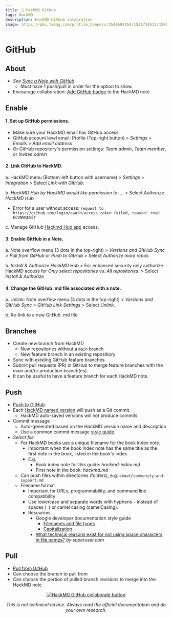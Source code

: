 ```yaml
---
title: 📄 HackMD GitHub
tags: HackMD
description: HackMD GitHub integration
image: https://pbs.twimg.com/profile_banners/3540691454/1535710532/1500x500
---
```


GitHub
===

## About
- *See [Sync a Note with GitHub](https://hackmd.io/s/link-with-github)*
    - Must have 1 push/pull in order for the option to show.
- Encourage collaboration: [Add GitHub badge](https://hackmd.io/s/link-with-github#Add-GitHub-badge) to the HackMD note.

## Enable

#### 1. Set up GitHub permissions.

- Make sure your HackMD email has GitHub access.
- GitHub account level email: Profile (Top-right button) > *Settings* > *Emails* > *Add email address*
- Or GitHub repository's permission settings: *Team admin*, *Team member*, or *Invitee admin*

#### 2. Link GitHub to HackMD.
    
a. HackMD menu (Bottom-left button with username) > *Settings* > *Integration* > Select *Link with GitHub*.
    
b. *HackMD Hub by HackMD would like permission to: ...* > Select *Authorize HackMD Hub*    

- Error for a user without access: `request to https://github.com/login/oauth/access_token failed, reason: read ECONNRESET`
    
c. Manage GitHub [Hackmd Hub app](https://github.com/apps/hackmd-hub) access.

#### 3. Enable GitHub in a Note.
    
a. Note overflow menu (3 dots in the top-right) > *Versions and GitHub Sync* > *Pull from GitHub* or *Push to GitHub* > Select *Authorize more repos*
    
b. *Install & Authorize HackMD Hub* > For enhanced security only authorize HackMD access for *Only select repositories* vs. *All repositories*. > Select *Install & Authorize*
    
#### 4. Change the GitHub .md file associated with a note.
    
a. Unlink: Note overflow menu (3 dots in the top-right) > *Versions and GitHub Sync* > *GitHub Link Settings* > Select *Unlink*.
    
b. Re-link to a new GitHub .md file.

## Branches

- Create new branch from HackMD
    - New repositories without a `main` branch
    - New feature branch in an existing repositiory
- Sync with existing GitHub feature branches.
- Submit pull requests (PR) in GitHub to merge feature branches with the main and/or production branch(es).
- It can be useful to have a feature branch for each HackMD note.

## Push

- [Push to GitHub](https://hackmd.io/s/link-with-github#Push-to-GitHub)
- Each [HackMD named version](#HackMD-named-versions) will push as a Git commit.
    - HackMD auto-saved versions will not produce commits.
- Commit message
    - Auto-generated based on the HackMD version name and description
    - Use a common commit message [style guide](https://docs.google.com/document/d/1W0pYNbK1a0teJDt96Jcli7RVEcaUpXpXoSKHbeX2VSs/edit#heading=h.xo83z7povj6l).
- *Select file*
    - For HackMD books use a unique filename for the book index note.
        - Important when the book index note has the same title as the first note in the book, listed in the book's index.
        - E.g.
            - Book index note for this guide: *hackmd-index.md*
            - First note in the book: *hackmd.md*
    - Can push files within directories (folders), e.g. `about/community-and-support.md`
    - Filename format
        - Important for URLs, programmability, and command line compatibility
        - Use lowercase and separate words with hyphens `-` instead of spaces (` `) or camel casing (camelCasing).
        - Resources
            - Google developer documentation style guide
                - [Filenames and file types](https://developers.google.com/style/filenames)
                - [Capitalization](https://developers.google.com/style/capitalization)
            - [What technical reasons exist for not using space characters in file names?](https://superuser.com/questions/29111/what-technical-reasons-exist-for-not-using-space-characters-in-file-names) *by superuser.com*

## Pull

- [Pull from GitHub](https://hackmd.io/s/link-with-github#Pull-from-Github)
- Can choose the branch to pull from
- Can choose the portion of pulled branch revisions to merge into the HackMD note


<div style="text-align: center;">
    
[![HackMD GitHub collaborate button](https://hackmd.io/8mpmY5yTTdqO8Y-XYXzvEA/badge)](https://github.com/AdamSHurwitz/hackmd-og) 

</div>

<p style="text-align: center; font-style: italic">This is not technical advice. Always read the official documentation and do your own research.</p>